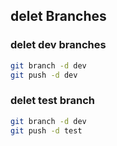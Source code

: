 ## delet  Branches

### delet dev  branches
```bash
git branch -d dev
git push -d dev

```
### delet test branch
```bash
git branch -d dev
git push -d test

```